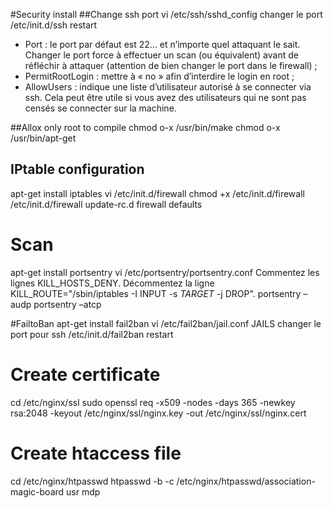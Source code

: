 #Security install
##Change ssh port
vi /etc/ssh/sshd_config changer le port
/etc/init.d/ssh restart
- Port : le port par défaut est 22... et n’importe quel attaquant le sait. Changer le port force à effectuer un scan (ou équivalent) avant de réfléchir à attaquer (attention de bien changer le port dans le firewall) ;
- PermitRootLogin : mettre à « no » afin d’interdire le login en root ;
- AllowUsers : indique une liste d’utilisateur autorisé à se connecter via ssh. Cela peut être utile si vous avez des utilisateurs qui ne sont pas censés se connecter sur la machine.

##Allox only root to compile
chmod o-x /usr/bin/make
chmod o-x /usr/bin/apt-get

## IPtable configuration
apt-get install iptables
vi /etc/init.d/firewall
chmod +x /etc/init.d/firewall
/etc/init.d/firewall
update-rc.d firewall defaults

# Scan
apt-get install portsentry
vi /etc/portsentry/portsentry.conf
Commentez les lignes KILL_HOSTS_DENY.
Décommentez la ligne KILL_ROUTE="/sbin/iptables -I INPUT -s $TARGET$ -j DROP".
portsentry –audp
portsentry –atcp

#FailtoBan
apt-get install fail2ban
vi /etc/fail2ban/jail.conf
JAILS changer le port pour ssh
/etc/init.d/fail2ban restart

# Create certificate
cd /etc/nginx/ssl
sudo openssl req -x509 -nodes -days 365 -newkey rsa:2048 -keyout /etc/nginx/ssl/nginx.key -out /etc/nginx/ssl/nginx.cert

# Create htaccess file
cd /etc/nginx/htpasswd
htpasswd -b -c /etc/nginx/htpasswd/association-magic-board usr mdp
